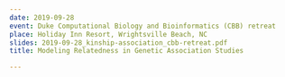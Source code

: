 ```yaml
---
date: 2019-09-28
event: Duke Computational Biology and Bioinformatics (CBB) retreat
place: Holiday Inn Resort, Wrightsville Beach, NC
slides: 2019-09-28_kinship-association_cbb-retreat.pdf
title: Modeling Relatedness in Genetic Association Studies

---
```

